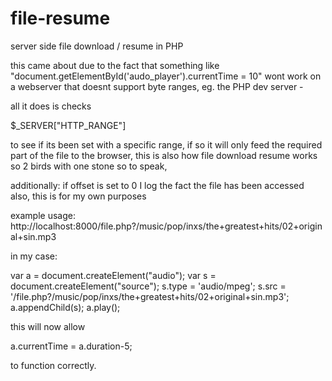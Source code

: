# file-resume
server side file download / resume in PHP

this came about due to the fact that something like "document.getElementById('audo_player').currentTime = 10" wont work on a webserver that doesnt support byte ranges, eg. the PHP dev server - 

all it does is checks 

$_SERVER["HTTP_RANGE"]

to see if its been set with a specific range, if so it will only feed the required part of the file to the browser, this is also how file download resume works so 2 birds with one stone so to speak, 

additionally: if offset is set to 0 I log the fact the file has been accessed also, this is for my own purposes


example usage:
http://localhost:8000/file.php?/music/pop/inxs/the+greatest+hits/02+original+sin.mp3

in my case:

var a = document.createElement("audio");
var s = document.createElement("source");
s.type = 'audio/mpeg';
s.src = '/file.php?/music/pop/inxs/the+greatest+hits/02+original+sin.mp3';
a.appendChild(s);
a.play();

this will now allow 

a.currentTime = a.duration-5;

to function correctly.
